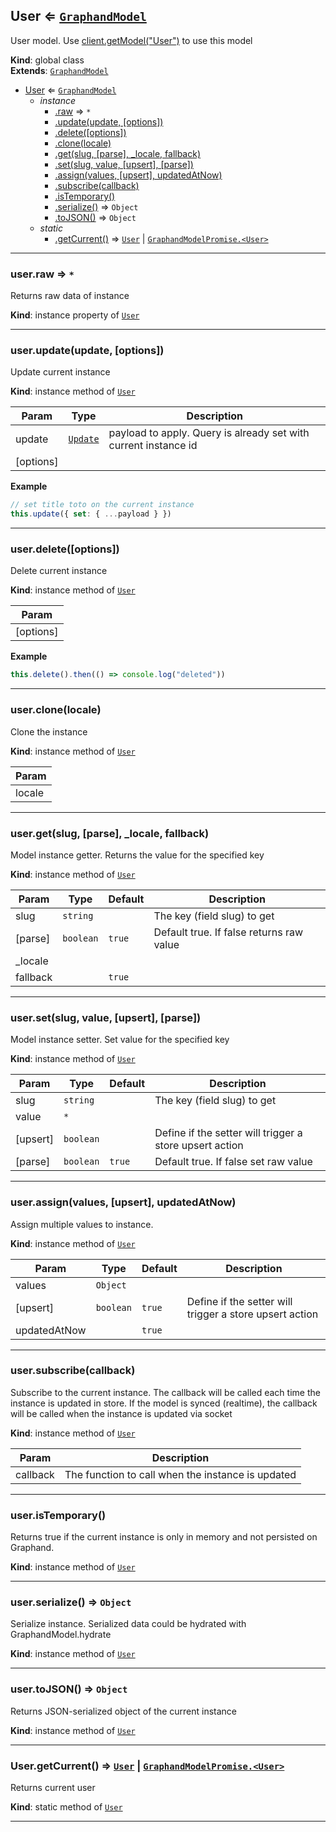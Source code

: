 <a name="User"></a>

## User ⇐ [<code>GraphandModel</code>](GraphandModel.md#GraphandModel)
User model. Use [client.getModel("User")](Client.md#Client+getModel) to use this model

**Kind**: global class  
**Extends**: [<code>GraphandModel</code>](GraphandModel.md#GraphandModel)  

* [User](User.md#User) ⇐ [<code>GraphandModel</code>](GraphandModel.md#GraphandModel)
    * _instance_
        * [.raw](#GraphandModel+raw) ⇒ <code>\*</code>
        * [.update(update, [options])](#GraphandModel+update)
        * [.delete([options])](#GraphandModel+delete)
        * [.clone(locale)](#GraphandModel+clone)
        * [.get(slug, [parse], _locale, fallback)](#GraphandModel+get)
        * [.set(slug, value, [upsert], [parse])](#GraphandModel+set)
        * [.assign(values, [upsert], updatedAtNow)](#GraphandModel+assign)
        * [.subscribe(callback)](#GraphandModel+subscribe)
        * [.isTemporary()](#GraphandModel+isTemporary)
        * [.serialize()](#GraphandModel+serialize) ⇒ <code>Object</code>
        * [.toJSON()](#GraphandModel+toJSON) ⇒ <code>Object</code>
    * _static_
        * [.getCurrent()](#User.getCurrent) ⇒ [<code>User</code>](User.md#User) \| [<code>GraphandModelPromise.&lt;User&gt;</code>](User.md#User)


* * *

<a name="GraphandModel+raw"></a>

### user.raw ⇒ <code>\*</code>
Returns raw data of instance

**Kind**: instance property of [<code>User</code>](User.md#User)  

* * *

<a name="GraphandModel+update"></a>

### user.update(update, [options])
Update current instance

**Kind**: instance method of [<code>User</code>](User.md#User)  

| Param | Type | Description |
| --- | --- | --- |
| update | [<code>Update</code>](typedef.md#Update) | payload to apply. Query is already set with current instance id |
| [options] |  |  |

**Example**  
```js
// set title toto on the current instance
this.update({ set: { ...payload } })
```

* * *

<a name="GraphandModel+delete"></a>

### user.delete([options])
Delete current instance

**Kind**: instance method of [<code>User</code>](User.md#User)  

| Param |
| --- |
| [options] | 

**Example**  
```js
this.delete().then(() => console.log("deleted"))
```

* * *

<a name="GraphandModel+clone"></a>

### user.clone(locale)
Clone the instance

**Kind**: instance method of [<code>User</code>](User.md#User)  

| Param |
| --- |
| locale | 


* * *

<a name="GraphandModel+get"></a>

### user.get(slug, [parse], _locale, fallback)
Model instance getter. Returns the value for the specified key

**Kind**: instance method of [<code>User</code>](User.md#User)  

| Param | Type | Default | Description |
| --- | --- | --- | --- |
| slug | <code>string</code> |  | The key (field slug) to get |
| [parse] | <code>boolean</code> | <code>true</code> | Default true. If false returns raw value |
| _locale |  |  |  |
| fallback |  | <code>true</code> |  |


* * *

<a name="GraphandModel+set"></a>

### user.set(slug, value, [upsert], [parse])
Model instance setter. Set value for the specified key

**Kind**: instance method of [<code>User</code>](User.md#User)  

| Param | Type | Default | Description |
| --- | --- | --- | --- |
| slug | <code>string</code> |  | The key (field slug) to get |
| value | <code>\*</code> |  |  |
| [upsert] | <code>boolean</code> |  | Define if the setter will trigger a store upsert action |
| [parse] | <code>boolean</code> | <code>true</code> | Default true. If false set raw value |


* * *

<a name="GraphandModel+assign"></a>

### user.assign(values, [upsert], updatedAtNow)
Assign multiple values to instance.

**Kind**: instance method of [<code>User</code>](User.md#User)  

| Param | Type | Default | Description |
| --- | --- | --- | --- |
| values | <code>Object</code> |  |  |
| [upsert] | <code>boolean</code> | <code>true</code> | Define if the setter will trigger a store upsert action |
| updatedAtNow |  | <code>true</code> |  |


* * *

<a name="GraphandModel+subscribe"></a>

### user.subscribe(callback)
Subscribe to the current instance. The callback will be called each time the instance is updated in store.
If the model is synced (realtime), the callback will be called when the instance is updated via socket

**Kind**: instance method of [<code>User</code>](User.md#User)  

| Param | Description |
| --- | --- |
| callback | The function to call when the instance is updated |


* * *

<a name="GraphandModel+isTemporary"></a>

### user.isTemporary()
Returns true if the current instance is only in memory and not persisted on Graphand.

**Kind**: instance method of [<code>User</code>](User.md#User)  

* * *

<a name="GraphandModel+serialize"></a>

### user.serialize() ⇒ <code>Object</code>
Serialize instance. Serialized data could be hydrated with GraphandModel.hydrate

**Kind**: instance method of [<code>User</code>](User.md#User)  

* * *

<a name="GraphandModel+toJSON"></a>

### user.toJSON() ⇒ <code>Object</code>
Returns JSON-serialized object of the current instance

**Kind**: instance method of [<code>User</code>](User.md#User)  

* * *

<a name="User.getCurrent"></a>

### User.getCurrent() ⇒ [<code>User</code>](User.md#User) \| [<code>GraphandModelPromise.&lt;User&gt;</code>](User.md#User)
Returns current user

**Kind**: static method of [<code>User</code>](User.md#User)  

* * *

